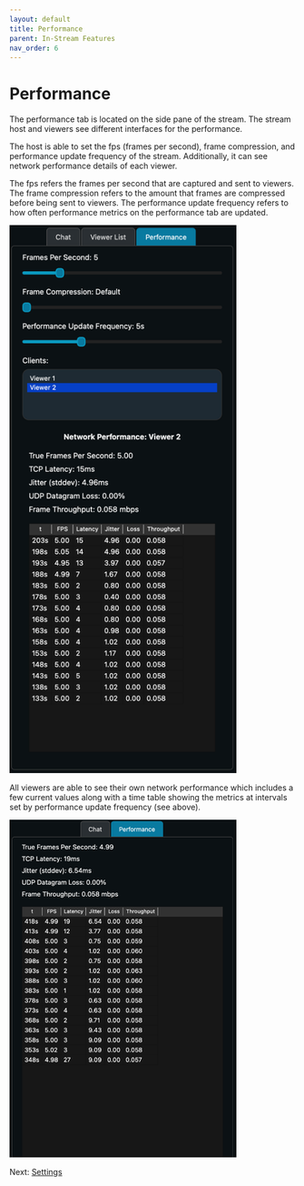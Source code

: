 ```yaml
---
layout: default
title: Performance
parent: In-Stream Features
nav_order: 6
---
```


# Performance

The performance tab is located on the side pane of the stream. The stream host and viewers see different interfaces for the performance.

The host is able to set the fps (frames per second), frame compression, and performance update frequency of the stream. Additionally, it can see network performance details of each viewer.

The fps refers the frames per second that are captured and sent to viewers.
The frame compression refers to the amount that frames are compressed before being sent to viewers.
The performance update frequency refers to how often performance metrics on the performance tab are updated.

<img src="../images/performance_host_pov.png" alt="performance_host_pov" style="max-width: 400px; height: auto; width: auto;" />


All viewers are able to see their own network performance which includes a few current values along with a time table showing the metrics at intervals set by performance update frequency (see above).

<img src="../images/performance_viewer_pov.png" alt="performance_viewer_pov" style="max-width: 400px; height: auto; width: auto;" />

Next: [Settings](../settings)